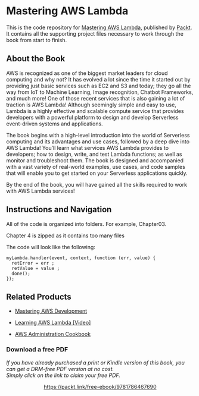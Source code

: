 


# Mastering AWS Lambda
This is the code repository for [Mastering AWS Lambda](https://www.packtpub.com/virtualization-and-cloud/mastering-aws-lambda?utm_source=github&utm_medium=repository&utm_campaign=9781786467690), published by [Packt](https://www.packtpub.com/?utm_source=github). It contains all the supporting project files necessary to work through the book from start to finish.
## About the Book
AWS is recognized as one of the biggest market leaders for cloud computing and why not? It has evolved a lot since the time it started out by providing just basic services such as EC2 and S3 and today; they go all the way from IoT to Machine Learning, Image recognition, Chatbot Frameworks, and much more! One of those recent services that is also gaining a lot of traction is AWS Lambda! Although seemingly simple and easy to use, Lambda is a highly effective and scalable compute service that provides developers with a powerful platform to design and develop Serverless event-driven systems and applications.

The book begins with a high-level introduction into the world of Serverless computing and its advantages and use cases, followed by a deep dive into AWS Lambda! You’ll learn what services AWS Lambda provides to developers; how to design, write, and test Lambda functions; as well as monitor and troubleshoot them. The book is designed and accompanied with a vast variety of real-world examples, use cases, and code samples that will enable you to get started on your Serverless applications quickly.

By the end of the book, you will have gained all the skills required to work with AWS Lambda services!

## Instructions and Navigation
All of the code is organized into folders. For example, Chapter03.

Chapter 4 is zipped as it contains too many files

The code will look like the following:
```
myLambda.handler(event, context, function (err, value) {
  retError = err ;
  retValue = value ;
  done();
});
```



## Related Products
* [Mastering AWS Development](https://www.packtpub.com/networking-and-servers/mastering-aws-development?utm_source=github&utm_medium=repository&utm_campaign=9781782173632)

* [Learning AWS Lambda [Video]](https://www.packtpub.com/virtualization-and-cloud/learning-aws-lambda-video?utm_source=github&utm_medium=repository&utm_campaign=9781787289222)

* [AWS Administration Cookbook](https://www.packtpub.com/virtualization-and-cloud/aws-administration-cookbook?utm_source=github&utm_medium=repository&utm_campaign=9781787127630)
### Download a free PDF

 <i>If you have already purchased a print or Kindle version of this book, you can get a DRM-free PDF version at no cost.<br>Simply click on the link to claim your free PDF.</i>
<p align="center"> <a href="https://packt.link/free-ebook/9781786467690">https://packt.link/free-ebook/9781786467690 </a> </p>